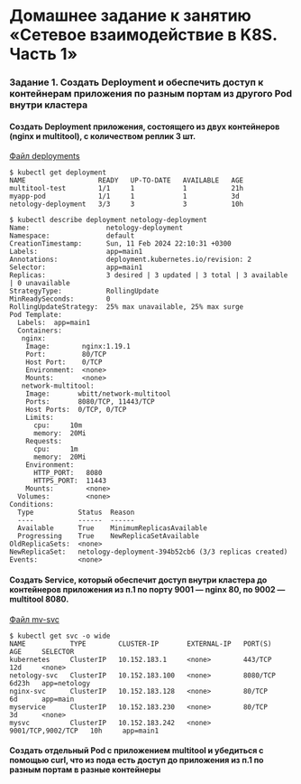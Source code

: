 # Домашнее задание к занятию «Сетевое взаимодействие в K8S. Часть 1»
### Задание 1. Создать Deployment и обеспечить доступ к контейнерам приложения по разным портам из другого Pod внутри кластера
#### Создать Deployment приложения, состоящего из двух контейнеров (nginx и multitool), с количеством реплик 3 шт.

[Файл deployments](https://github.com/dikalov/devops-28/blob/main/kuber-homeworks/1.4%20/file%20/deployments.yaml)
```
$ kubectl get deployment
NAME                  READY   UP-TO-DATE   AVAILABLE   AGE
multitool-test        1/1     1            1           21h
myapp-pod             1/1     1            1           3d
netology-deployment   3/3     3            3           10h
```
```
$ kubectl describe deployment netology-deployment
Name:                   netology-deployment
Namespace:              default
CreationTimestamp:      Sun, 11 Feb 2024 22:10:31 +0300
Labels:                 app=main1
Annotations:            deployment.kubernetes.io/revision: 2
Selector:               app=main1
Replicas:               3 desired | 3 updated | 3 total | 3 available | 0 unavailable
StrategyType:           RollingUpdate
MinReadySeconds:        0
RollingUpdateStrategy:  25% max unavailable, 25% max surge
Pod Template:
  Labels:  app=main1
  Containers:
   nginx:
    Image:        nginx:1.19.1
    Port:         80/TCP
    Host Port:    0/TCP
    Environment:  <none>
    Mounts:       <none>
   network-multitool:
    Image:       wbitt/network-multitool
    Ports:       8080/TCP, 11443/TCP
    Host Ports:  0/TCP, 0/TCP
    Limits:
      cpu:     10m
      memory:  20Mi
    Requests:
      cpu:     1m
      memory:  20Mi
    Environment:
      HTTP_PORT:   8080
      HTTPS_PORT:  11443
    Mounts:        <none>
  Volumes:         <none>
Conditions:
  Type           Status  Reason
  ----           ------  ------
  Available      True    MinimumReplicasAvailable
  Progressing    True    NewReplicaSetAvailable
OldReplicaSets:  <none>
NewReplicaSet:   netology-deployment-394b52cb6 (3/3 replicas created)
Events:          <none>
```
#### Создать Service, который обеспечит доступ внутри кластера до контейнеров приложения из п.1 по порту 9001 — nginx 80, по 9002 — multitool 8080.
[Файл mv-svc](https://github.com/dikalov/devops-28/blob/main/kuber-homeworks/1.4%20/file%20/my-svc.yaml)
```
$ kubectl get svc -o wide
NAME           TYPE        CLUSTER-IP       EXTERNAL-IP   PORT(S)             AGE     SELECTOR
kubernetes     ClusterIP   10.152.183.1     <none>        443/TCP             12d     <none>
netology-svc   ClusterIP   10.152.183.100   <none>        8080/TCP            6d23h   app=netology
nginx-svc      ClusterIP   10.152.183.128   <none>        80/TCP              6d      app=main
myservice      ClusterIP   10.152.183.230   <none>        80/TCP              3d      <none>
mysvc          ClusterIP   10.152.183.242   <none>        9001/TCP,9002/TCP   10h     app=main1
```
#### Создать отдельный Pod с приложением multitool и убедиться с помощью curl, что из пода есть доступ до приложения из п.1 по разным портам в разные контейнеры

